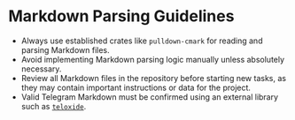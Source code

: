 # Markdown Parsing Guidelines

- Always use established crates like `pulldown-cmark` for reading and parsing Markdown files.
- Avoid implementing Markdown parsing logic manually unless absolutely necessary.
- Review all Markdown files in the repository before starting new tasks, as they may contain important instructions or data for the project.
- Valid Telegram Markdown must be confirmed using an external library such as [`teloxide`](https://crates.io/crates/teloxide).

